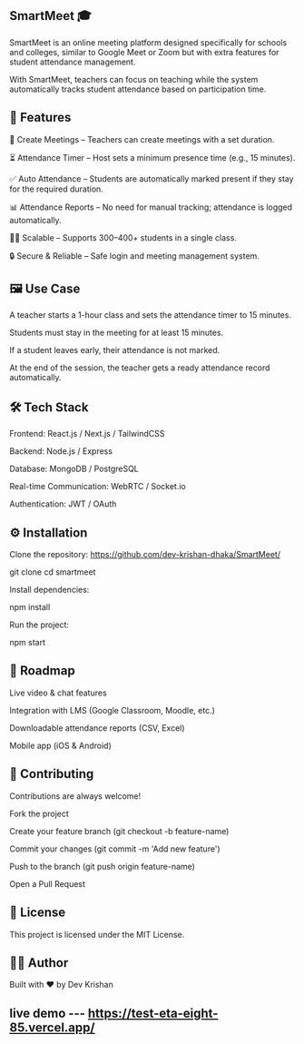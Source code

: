 ## SmartMeet 🎓

SmartMeet is an online meeting platform designed specifically for schools and colleges, similar to Google Meet or Zoom but with extra features for student attendance management.

With SmartMeet, teachers can focus on teaching while the system automatically tracks student attendance based on participation time.

## 🚀 Features

📅 Create Meetings – Teachers can create meetings with a set duration.

⏳ Attendance Timer – Host sets a minimum presence time (e.g., 15 minutes).

✅ Auto Attendance – Students are automatically marked present if they stay for the required duration.

📊 Attendance Reports – No need for manual tracking; attendance is logged automatically.

👩‍🏫 Scalable – Supports 300–400+ students in a single class.

🔒 Secure & Reliable – Safe login and meeting management system.

## 🖼️ Use Case

A teacher starts a 1-hour class and sets the attendance timer to 15 minutes.

Students must stay in the meeting for at least 15 minutes.

If a student leaves early, their attendance is not marked.

At the end of the session, the teacher gets a ready attendance record automatically.

## 🛠️ Tech Stack

Frontend: React.js / Next.js / TailwindCSS

Backend: Node.js / Express

Database: MongoDB / PostgreSQL

Real-time Communication: WebRTC / Socket.io

Authentication: JWT / OAuth

## ⚙️ Installation

Clone the repository: https://github.com/dev-krishan-dhaka/SmartMeet/

git clone 
cd smartmeet


Install dependencies:

npm install


Run the project:

npm start

## 📌 Roadmap

 Live video & chat features

 Integration with LMS (Google Classroom, Moodle, etc.)

 Downloadable attendance reports (CSV, Excel)

 Mobile app (iOS & Android)

## 🤝 Contributing

Contributions are always welcome!

Fork the project

Create your feature branch (git checkout -b feature-name)

Commit your changes (git commit -m 'Add new feature')

Push to the branch (git push origin feature-name)

Open a Pull Request

## 📜 License

This project is licensed under the MIT License.

## 👨‍💻 Author

Built with ❤️ by Dev Krishan

## live demo --- https://test-eta-eight-85.vercel.app/

